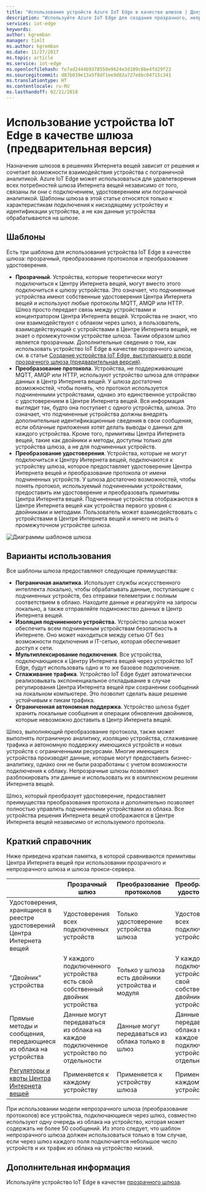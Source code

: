 ```yaml
---
title: "Использование устройств Azure IoT Edge в качестве шлюзов | Документация Майкрософт"
description: "Используйте Azure IoT Edge для создания прозрачного, непрозрачного устройства шлюза или устройства шлюза прокси-сервера, который отправляет данные из нескольких подчиненных устройств в облако или обрабатывает их локально."
services: iot-edge
keywords: 
author: kgremban
manager: timlt
ms.author: kgremban
ms.date: 11/27/2017
ms.topic: article
ms.service: iot-edge
ms.openlocfilehash: fe7ad2444b9378550e9624e3d109c8be4fd29f23
ms.sourcegitcommit: d87b039e13a5f8df1ee9d82a727e6bc04715c341
ms.translationtype: HT
ms.contentlocale: ru-RU
ms.lasthandoff: 02/21/2018
---
```

# <a name="how-an-iot-edge-device-can-be-used-as-a-gateway---preview"></a>Использование устройства IoT Edge в качестве шлюза (предварительная версия)

Назначение шлюзов в решениях Интернета вещей зависит от решения и сочетает возможности взаимодействия устройства с пограничной аналитикой. Azure IoT Edge может использоваться для удовлетворения всех потребностей шлюза Интернета вещей независимо от того, связаны ли они с подключением, удостоверением или пограничной аналитикой. Шаблоны шлюза в этой статье относятся только к характеристикам подключения к нисходящему устройству и идентификации устройства, а не как данные устройства обрабатываются на шлюзе.

## <a name="patterns"></a>Шаблоны
Есть три шаблона для использования устройства IoT Edge в качестве шлюза: прозрачный, преобразование протоколов и преобразование удостоверения.
* **Прозрачный**. Устройства, которые теоретически могут подключиться к Центру Интернета вещей, могут вместо этого подключиться к шлюзу устройства. Это означает, что подчиненные устройства имеют собственные удостоверения Центра Интернета вещей и используют любые протоколы MQTT, AMQP или HTTP. Шлюз просто передает связь между устройствами и концентратором Центра Интернета вещей. Устройства не знают, что они взаимодействуют с облаком через шлюз, а пользователь, взаимодействующий с устройствами в Центре Интернета вещей, не знает о промежуточном устройстве шлюза. Таким образом шлюз является прозрачным. Дополнительные сведения о том, как использовать устройство IoT Edge в качестве прозрачного шлюза, см. в статье [Создание устройства IoT Edge, выступающего в роли прозрачного шлюза (предварительная версия)][lnk-iot-edge-as-transparent-gateway].
* **Преобразование протокола**. Устройства, не поддерживающие MQTT, AMQP или HTTP, используют устройство шлюза для отправки данных в Центр Интернета вещей. У шлюза достаточно возможностей, чтобы понять, что протокол используется подчиненными устройствами, однако это единственное устройство с удостоверением в Центре Интернета вещей. Вся информация выглядит так, будто она поступает с одного устройства, шлюза. Это означает, что подчиненные устройства должны внедрять дополнительные идентификационные сведения в свои сообщения, если облачные приложения хотят делать выводы о данных для каждого устройства. Кроме того, примитивы Центра Интернета вещей, такие как двойники и методы, доступны только для устройства шлюза, а не для подчиненных устройств.
* **Преобразование удостоверения**. Устройства, которые не могут подключиться к Центру Интернета вещей, подключаются к устройству шлюза, которое предоставляет удостоверение Центра Интернета вещей и преобразование протокола от имени подчиненных устройств. У шлюза достаточно возможностей, чтобы понять протокол, используемый подчиненными устройствами, предоставить им удостоверение и преобразовать примитивы Центра Интернета вещей. Подчиненные устройства отображаются в Центре Интернета вещей как устройства первого уровня с двойниками и методами. Пользователь может взаимодействовать с устройствами в Центре Интернета вещей и ничего не знать о промежуточном устройстве шлюза.

![Диаграммы шаблонов шлюза][1]

## <a name="use-cases"></a>Варианты использования
Все шаблоны шлюза предоставляют следующие преимущества:
* **Пограничная аналитика**. Использует службы искусственного интеллекта локально, чтобы обрабатывать данные, поступающие с подчиненных устройств, без отправки телеметрии с полным соответствием в облако. Находите данные и реагируйте на запросы локально, а также отправляйте подмножество данных в Центр Интернета вещей. 
* **Изоляция подчиненного устройства.** Устройство шлюза может обеспечить всем подчиненным устройствам безопасность в Интернете. Оно может находиться между сетью OT без возможности подключения и IT-сетью, которая обеспечивает доступ к сети. 
* **Мультиплексирование подключения**. Все устройства, подключающиеся к Центру Интернета вещей через устройство IoT Edge, будут использовать одно и то же базовое подключение.
* **Сглаживание трафика**. Устройство IoT Edge будет автоматически реализовывать экспоненциальное откладывание в случае регулирования Центра Интернета вещей при сохранении сообщений на локальном компьютере. Это позволит сделать ваше решение устойчивым к пикам трафика.
* **Ограниченная автономная поддержка**. Устройство шлюза будет хранить локальные сообщения и операции обновления двойников, которые невозможно доставить в Центр Интернета вещей.

Шлюз, выполняющий преобразование протокола, также может выполнять пограничную аналитику, изоляцию устройства, сглаживание трафика и автономную поддержку имеющихся устройств и новых устройств с ограниченными ресурсами. Многие имеющиеся устройства производят данные, которые могут предоставить бизнес-аналитику, однако они не были разработаны с учетом возможности подключения к облаку. Непрозрачные шлюзы позволяют разблокировать эти данные и использовать их в комплексном решении Интернета вещей.

Шлюз, который преобразует удостоверение, предоставляет преимущества преобразования протокола и дополнительно позволяет полностью управлять подчиненными устройствами из облака. Все устройства решения Интернета вещей отображаются в Центре Интернета вещей независимо от используемого протокола.

## <a name="cheat-sheet"></a>Краткий справочник
Ниже приведена краткая памятка, в которой сравниваются примитивы Центра Интернета вещей при использовании прозрачного и непрозрачного шлюза и шлюза прокси-сервера.

| &nbsp; | Прозрачный шлюз | Преобразование протоколов | Преобразование удостоверения |
|--------|-------------|--------|--------|
| Удостоверения, хранящиеся в реестре удостоверений Центра Интернета вещей | Удостоверения всех подключенных устройств | Только удостоверение устройства шлюза | Удостоверения всех подключенных устройств |
| "Двойник" устройства | У каждого подключенного устройства есть свой собственный двойник устройства | Только у шлюза есть двойники устройства и модуля | У каждого подключенного устройства есть свой собственный двойник устройства |
| Прямые методы и сообщения, передающиеся из облака на устройства | Данные могут передаваться из облака на каждое подключенное устройство по отдельности | Данные могут передаваться из облака только в шлюз | Данные могут передаваться из облака на каждое подключенное устройство по отдельности |
| [Регуляторы и квоты Центра Интернета вещей][lnk-iothub-throttles-quotas] | Применяется к каждому устройству | Применяется к устройству шлюза | Применяется к каждому устройству |

При использовании модели непрозрачного шлюза (преобразование протоколов) все устройства, подключающиеся через шлюз, совместно используют одну очередь из облака на устройство, которая может содержать не более 50 сообщений. Из этого следует, что шаблон непрозрачного шлюза должен использоваться только в том случае, если через шлюз каждого поля подключается небольшое число устройств и их трафик из облака на устройство низкий.

## <a name="next-steps"></a>Дополнительная информация
Используйте устройство IoT Edge в качестве [прозрачного шлюза][lnk-iot-edge-as-transparent-gateway]. 

[lnk-iot-edge-as-transparent-gateway]: ./how-to-create-transparent-gateway.md
[lnk-iothub-throttles-quotas]: ../iot-hub/iot-hub-devguide-quotas-throttling.md

[1]: ./media/iot-edge-as-gateway/edge-as-gateway.png
